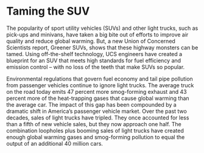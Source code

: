 # Taming the SUV
The popularity of sport utility vehicles (SUVs) and other light trucks, such as pick-ups and minivans, have
taken a big bite out of efforts to improve air quality and reduce global warming. But, a new Union of Concerned Scientists report, Greener SUVs, shows that these highway monsters can be tamed. Using off-the-shelf technology, UCS engineers have created a blueprint for an SUV that meets high standards for fuel efficiency and emission control – with no loss of the teeth that make SUVs so popular.

Environmental regulations that govern fuel economy and tail pipe pollution from passenger vehicles continue to ignore light trucks. The average truck on the road today emits 47 percent more smog-forming exhaust and 43 percent more of the heat-trapping gases that cause global warming than the average car. The impact of this gap
has been compounded by a dramatic shift in America’s passenger vehicle market. Over the past two decades, sales of light trucks have tripled. They once accounted for less than a fifth of new vehicle sales, but they now approach one half. The combination loopholes plus booming sales of light trucks have created enough global warming gases and smog-forming pollution to equal the output of an additional 40 million cars.